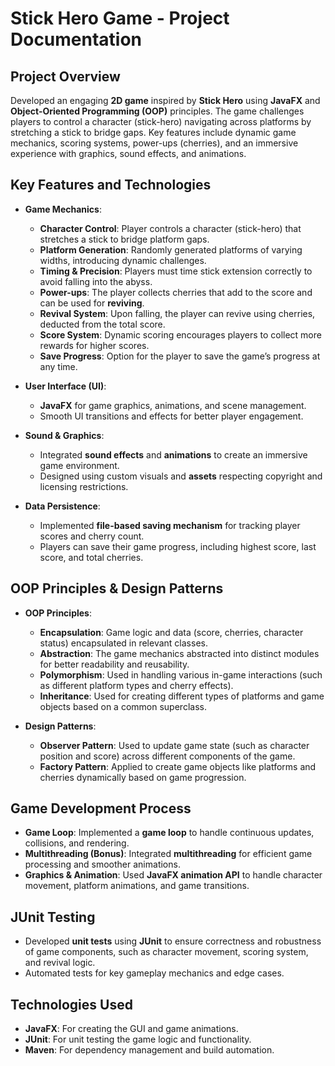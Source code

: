 # Stick Hero Game - Project Documentation

## Project Overview

Developed an engaging **2D game** inspired by **Stick Hero** using **JavaFX** and **Object-Oriented Programming (OOP)** principles. The game challenges players to control a character (stick-hero) navigating across platforms by stretching a stick to bridge gaps. Key features include dynamic game mechanics, scoring systems, power-ups (cherries), and an immersive experience with graphics, sound effects, and animations.

## Key Features and Technologies

- **Game Mechanics**:
  - **Character Control**: Player controls a character (stick-hero) that stretches a stick to bridge platform gaps.
  - **Platform Generation**: Randomly generated platforms of varying widths, introducing dynamic challenges.
  - **Timing & Precision**: Players must time stick extension correctly to avoid falling into the abyss.
  - **Power-ups**: The player collects cherries that add to the score and can be used for **reviving**.
  - **Revival System**: Upon falling, the player can revive using cherries, deducted from the total score.
  - **Score System**: Dynamic scoring encourages players to collect more rewards for higher scores.
  - **Save Progress**: Option for the player to save the game’s progress at any time.

- **User Interface (UI)**:
  - **JavaFX** for game graphics, animations, and scene management.
  - Smooth UI transitions and effects for better player engagement.
  
- **Sound & Graphics**:
  - Integrated **sound effects** and **animations** to create an immersive game environment.
  - Designed using custom visuals and **assets** respecting copyright and licensing restrictions.

- **Data Persistence**:
  - Implemented **file-based saving mechanism** for tracking player scores and cherry count.
  - Players can save their game progress, including highest score, last score, and total cherries.

## OOP Principles & Design Patterns

- **OOP Principles**:
  - **Encapsulation**: Game logic and data (score, cherries, character status) encapsulated in relevant classes.
  - **Abstraction**: The game mechanics abstracted into distinct modules for better readability and reusability.
  - **Polymorphism**: Used in handling various in-game interactions (such as different platform types and cherry effects).
  - **Inheritance**: Used for creating different types of platforms and game objects based on a common superclass.

- **Design Patterns**:
  - **Observer Pattern**: Used to update game state (such as character position and score) across different components of the game.
  - **Factory Pattern**: Applied to create game objects like platforms and cherries dynamically based on game progression.

## Game Development Process

- **Game Loop**: Implemented a **game loop** to handle continuous updates, collisions, and rendering.
- **Multithreading (Bonus)**: Integrated **multithreading** for efficient game processing and smoother animations.
- **Graphics & Animation**: Used **JavaFX animation API** to handle character movement, platform animations, and game transitions.

## JUnit Testing

- Developed **unit tests** using **JUnit** to ensure correctness and robustness of game components, such as character movement, scoring system, and revival logic.
- Automated tests for key gameplay mechanics and edge cases.

## Technologies Used

- **JavaFX**: For creating the GUI and game animations.
- **JUnit**: For unit testing the game logic and functionality.
- **Maven**: For dependency management and build automation.
